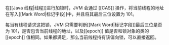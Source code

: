 在[[Java 线程|线程]]进行加锁时，JVM 会通过 [[CAS]] 操作，将当前线程的地址在写入[[Mark Word|标记字段]]中，并且将其最后三位设置为 101。

每当有线程请求这把锁，JVM 只需要判断[[Mark Word|标记字段]]最后三位是否为 101，是否包含当前线程的地址，以及[[epoch]] 值是否和锁对象的类的 [[epoch]] 值相同。如果都满足，那么当前线程持有该偏向锁，可以直接返回。